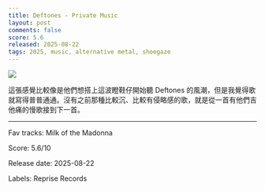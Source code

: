 ```yaml
---
title: Deftones - Private Music
layout: post
comments: false
score: 5.6
released: 2025-08-22
tags: 2025, music, alternative metal, shoegaze
---
```


![](https://i.discogs.com/lDuDFOVDAdUK_OoVKt5HaGcFt6r9o-_HY9i8MnYg3Ew/rs:fit/g:sm/q:90/h:574/w:600/czM6Ly9kaXNjb2dz/LWRhdGFiYXNlLWlt/YWdlcy9SLTM0ODgy/NDkzLTE3NTU4MDQ5/NzItODY5MS5qcGVn.jpeg)

這張感覺比較像是他們想搭上這波瞪鞋仔開始聽 Deftones 的風潮，但是我覺得歌就寫得普普通通。沒有之前那種比較沉、比較有侵略感的歌，就是從一首有他們吉他痛的慢歌接到下一首。

---

Fav tracks: Milk of the Madonna

Score: 5.6/10

Release date: 2025-08-22

Labels: Reprise Records

